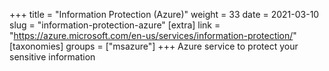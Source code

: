 +++
title = "Information Protection (Azure)"
weight = 33
date = 2021-03-10
slug = "information-protection-azure"
[extra]
link = "https://azure.microsoft.com/en-us/services/information-protection/"
[taxonomies]
groups = ["msazure"]
+++
Azure service to protect your sensitive information

